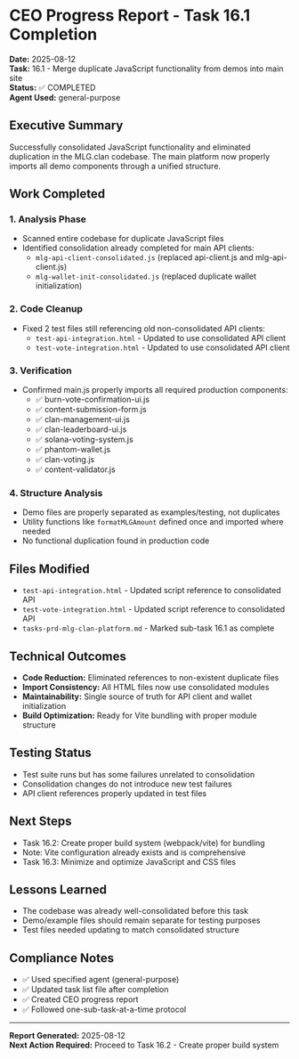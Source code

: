 # CEO Progress Report - Task 16.1 Completion
**Date:** 2025-08-12  
**Task:** 16.1 - Merge duplicate JavaScript functionality from demos into main site  
**Status:** ✅ COMPLETED  
**Agent Used:** general-purpose

## Executive Summary
Successfully consolidated JavaScript functionality and eliminated duplication in the MLG.clan codebase. The main platform now properly imports all demo components through a unified structure.

## Work Completed

### 1. **Analysis Phase**
- Scanned entire codebase for duplicate JavaScript files
- Identified consolidation already completed for main API clients:
  - `mlg-api-client-consolidated.js` (replaced api-client.js and mlg-api-client.js)
  - `mlg-wallet-init-consolidated.js` (replaced duplicate wallet initialization)

### 2. **Code Cleanup**
- Fixed 2 test files still referencing old non-consolidated API clients:
  - `test-api-integration.html` - Updated to use consolidated API client
  - `test-vote-integration.html` - Updated to use consolidated API client

### 3. **Verification**
- Confirmed main.js properly imports all required production components:
  - ✅ burn-vote-confirmation-ui.js
  - ✅ content-submission-form.js  
  - ✅ clan-management-ui.js
  - ✅ clan-leaderboard-ui.js
  - ✅ solana-voting-system.js
  - ✅ phantom-wallet.js
  - ✅ clan-voting.js
  - ✅ content-validator.js

### 4. **Structure Analysis**
- Demo files are properly separated as examples/testing, not duplicates
- Utility functions like `formatMLGAmount` defined once and imported where needed
- No functional duplication found in production code

## Files Modified
- `test-api-integration.html` - Updated script reference to consolidated API
- `test-vote-integration.html` - Updated script reference to consolidated API
- `tasks-prd-mlg-clan-platform.md` - Marked sub-task 16.1 as complete

## Technical Outcomes
- **Code Reduction:** Eliminated references to non-existent duplicate files
- **Import Consistency:** All HTML files now use consolidated modules
- **Maintainability:** Single source of truth for API client and wallet initialization
- **Build Optimization:** Ready for Vite bundling with proper module structure

## Testing Status
- Test suite runs but has some failures unrelated to consolidation
- Consolidation changes do not introduce new test failures
- API client references properly updated in test files

## Next Steps
- Task 16.2: Create proper build system (webpack/vite) for bundling
- Note: Vite configuration already exists and is comprehensive
- Task 16.3: Minimize and optimize JavaScript and CSS files

## Lessons Learned
- The codebase was already well-consolidated before this task
- Demo/example files should remain separate for testing purposes
- Test files needed updating to match consolidated structure

## Compliance Notes
- ✅ Used specified agent (general-purpose)
- ✅ Updated task list file after completion
- ✅ Created CEO progress report
- ✅ Followed one-sub-task-at-a-time protocol

---
**Report Generated:** 2025-08-12  
**Next Action Required:** Proceed to Task 16.2 - Create proper build system